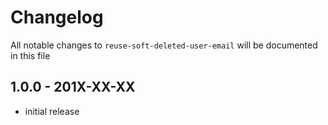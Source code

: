 # Changelog

All notable changes to `reuse-soft-deleted-user-email` will be documented in this file

## 1.0.0 - 201X-XX-XX

- initial release
